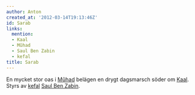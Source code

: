 ```yaml
---
author: Anton
created_at: '2012-03-14T19:13:46Z'
id: Sarab
links:
  mention:
  - Kaal
  - Mûhad
  - Saul Ben Zabin
  - kefal
title: Sarab
---
```


En mycket stor oas i [Mûhad] belägen en drygt dagsmarsch söder om [Kaal]. Styrs av [kefal][] [Saul
Ben Zabin].

  [Mûhad]: Mûhad
  [Kaal]: Kaal
  [kefal]: kefal
  [Saul Ben Zabin]: Saul_Ben_Zabin
